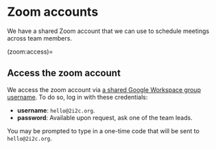 # Zoom accounts

We have a shared Zoom account that we can use to schedule meetings across team members.

(zoom:access)=
## Access the zoom account

We access the zoom account via [a shared Google Workspace group username](google-workspace.md).
To do so, log in with these credentials:

- **username**: `hello@2i2c.org`.
- **password**: Available upon request, ask one of the team leads.

You may be prompted to type in a one-time code that will be sent to `hello@2i2c.org`.
